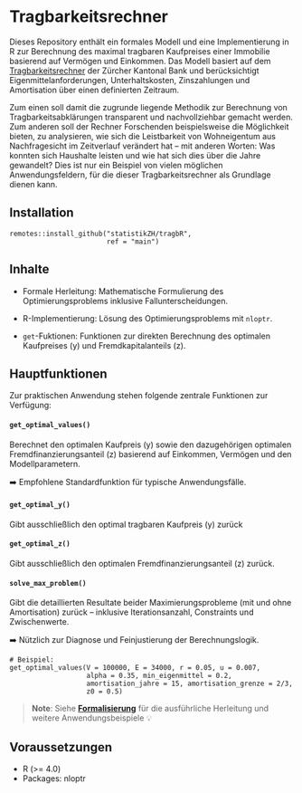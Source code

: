 # Tragbarkeitsrechner


Dieses Repository enthält ein formales Modell und eine Implementierung in R zur Berechnung des maximal tragbaren Kaufpreises einer Immobilie basierend auf Vermögen und Einkommen. Das Modell basiert auf dem [Tragbarkeitsrechner](https://www.zkb.ch/de/private/hypotheken-immobilien/rechner-hilfsmittel/hypothekenrechner.html/) der Zürcher Kantonal Bank und berücksichtigt Eigenmittelanforderungen, Unterhaltskosten, Zinszahlungen und Amortisation über einen definierten Zeitraum. 

Zum einen soll damit die zugrunde liegende Methodik zur Berechnung von Tragbarkeitsabklärungen transparent und nachvollziehbar gemacht werden. Zum anderen soll der Rechner Forschenden beispielsweise die Möglichkeit bieten, zu analysieren, wie sich die Leistbarkeit von Wohneigentum aus Nachfragesicht im Zeitverlauf verändert hat – mit anderen Worten: Was konnten sich Haushalte leisten und wie hat sich dies über die Jahre gewandelt? Dies ist nur ein Beispiel von vielen möglichen Anwendungsfeldern, für die dieser Tragbarkeitsrechner als Grundlage dienen kann.

## Installation

```
remotes::install_github("statistikZH/tragbR",
                        ref = "main")
```

## Inhalte
- Formale Herleitung: Mathematische Formulierung des Optimierungsproblems inklusive Fallunterscheidungen.

- R-Implementierung: Lösung des Optimierungsproblems mit `nloptr`.

- `get`-Fuktionen: Funktionen zur direkten Berechnung des optimalen Kaufpreises (y) und Fremdkapitalanteils (z).


## Hauptfunktionen
Zur praktischen Anwendung stehen folgende zentrale Funktionen zur Verfügung:

#### `get_optimal_values()`
Berechnet den optimalen Kaufpreis (y) sowie den dazugehörigen optimalen Fremdfinanzierungsanteil (z) basierend auf Einkommen, Vermögen und den Modellparametern.

➡️ Empfohlene Standardfunktion für typische Anwendungsfälle.

#### `get_optimal_y()`
Gibt ausschließlich den optimal tragbaren Kaufpreis (y) zurück

#### `get_optimal_z()`
Gibt ausschließlich den optimalen Fremdfinanzierungsanteil (z) zurück.

#### `solve_max_problem()`
Gibt die detaillierten Resultate beider Maximierungsprobleme (mit und ohne Amortisation) zurück – inklusive Iterationsanzahl, Constraints und Zwischenwerte.

➡️ Nützlich zur Diagnose und Feinjustierung der Berechnungslogik.

```
# Beispiel:
get_optimal_values(V = 100000, E = 34000, r = 0.05, u = 0.007,
                   alpha = 0.35, min_eigenmittel = 0.2,
                   amortisation_jahre = 15, amortisation_grenze = 2/3,
                   z0 = 0.5)
```

> **Note**: Siehe **[Formalisierung](https://statdm.ji.ktzh.ch:8788/STAT/tragbarkeitsrechner/src/branch/main/Formalisierung.html)** für die ausführliche Herleitung und weitere Anwendungsbeispiele :bulb:




## Voraussetzungen
- R (>= 4.0)
- Packages: nloptr


